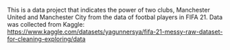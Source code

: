 This is a data project that indicates the power of two clubs, Manchester United and Manchester City from the data of footbal players in FIFA 21. 
Data was collected from Kaggle: https://www.kaggle.com/datasets/yagunnersya/fifa-21-messy-raw-dataset-for-cleaning-exploring/data
